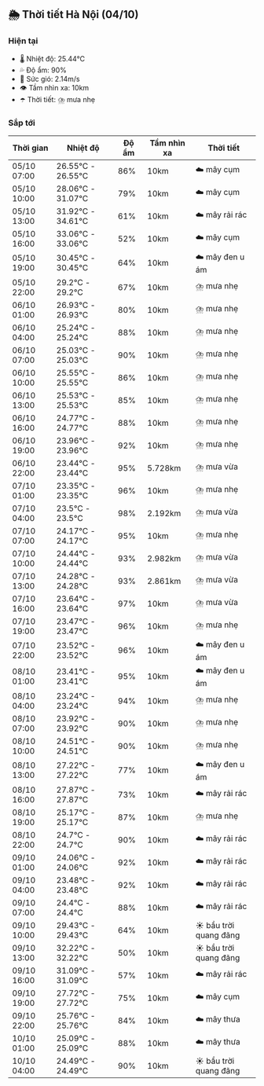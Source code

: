 ## 🌦️ Thời tiết Hà Nội (04/10)

### Hiện tại

- 🌡️ Nhiệt độ: 25.44℃
- 💦 Độ ẩm: 90%
- 💨 Sức gió: 2.14m/s
- 👁️ Tầm nhìn xa: 10km
- ☂️ Thời tiết: ⛈️ mưa nhẹ

### Sắp tới

| Thời gian | Nhiệt độ | Độ ẩm | Tầm nhìn xa | Thời tiết |
| --- | --- | --- | --- | --- |
| 05/10 07:00 | 26.55℃ - 26.55℃ | 86% | 10km | ☁️ mây cụm |
| 05/10 10:00 | 28.06℃ - 31.07℃ | 79% | 10km | ☁️ mây cụm |
| 05/10 13:00 | 31.92℃ - 34.61℃ | 61% | 10km | ☁️ mây rải rác |
| 05/10 16:00 | 33.06℃ - 33.06℃ | 52% | 10km | ☁️ mây cụm |
| 05/10 19:00 | 30.45℃ - 30.45℃ | 64% | 10km | ☁️ mây đen u ám |
| 05/10 22:00 | 29.2℃ - 29.2℃ | 67% | 10km | ⛈️ mưa nhẹ |
| 06/10 01:00 | 26.93℃ - 26.93℃ | 80% | 10km | ⛈️ mưa nhẹ |
| 06/10 04:00 | 25.24℃ - 25.24℃ | 88% | 10km | ⛈️ mưa nhẹ |
| 06/10 07:00 | 25.03℃ - 25.03℃ | 90% | 10km | ⛈️ mưa nhẹ |
| 06/10 10:00 | 25.55℃ - 25.55℃ | 86% | 10km | ⛈️ mưa nhẹ |
| 06/10 13:00 | 25.53℃ - 25.53℃ | 85% | 10km | ⛈️ mưa nhẹ |
| 06/10 16:00 | 24.77℃ - 24.77℃ | 88% | 10km | ⛈️ mưa nhẹ |
| 06/10 19:00 | 23.96℃ - 23.96℃ | 92% | 10km | ⛈️ mưa nhẹ |
| 06/10 22:00 | 23.44℃ - 23.44℃ | 95% | 5.728km | ⛈️ mưa vừa |
| 07/10 01:00 | 23.35℃ - 23.35℃ | 96% | 10km | ⛈️ mưa nhẹ |
| 07/10 04:00 | 23.5℃ - 23.5℃ | 98% | 2.192km | ⛈️ mưa vừa |
| 07/10 07:00 | 24.17℃ - 24.17℃ | 95% | 10km | ⛈️ mưa nhẹ |
| 07/10 10:00 | 24.44℃ - 24.44℃ | 93% | 2.982km | ⛈️ mưa vừa |
| 07/10 13:00 | 24.28℃ - 24.28℃ | 93% | 2.861km | ⛈️ mưa vừa |
| 07/10 16:00 | 23.64℃ - 23.64℃ | 97% | 10km | ⛈️ mưa vừa |
| 07/10 19:00 | 23.47℃ - 23.47℃ | 96% | 10km | ⛈️ mưa nhẹ |
| 07/10 22:00 | 23.52℃ - 23.52℃ | 96% | 10km | ☁️ mây đen u ám |
| 08/10 01:00 | 23.41℃ - 23.41℃ | 95% | 10km | ☁️ mây đen u ám |
| 08/10 04:00 | 23.24℃ - 23.24℃ | 94% | 10km | ⛈️ mưa nhẹ |
| 08/10 07:00 | 23.92℃ - 23.92℃ | 90% | 10km | ⛈️ mưa nhẹ |
| 08/10 10:00 | 24.51℃ - 24.51℃ | 90% | 10km | ⛈️ mưa nhẹ |
| 08/10 13:00 | 27.22℃ - 27.22℃ | 77% | 10km | ☁️ mây đen u ám |
| 08/10 16:00 | 27.87℃ - 27.87℃ | 73% | 10km | ☁️ mây rải rác |
| 08/10 19:00 | 25.17℃ - 25.17℃ | 87% | 10km | ⛈️ mưa nhẹ |
| 08/10 22:00 | 24.7℃ - 24.7℃ | 90% | 10km | ☁️ mây rải rác |
| 09/10 01:00 | 24.06℃ - 24.06℃ | 92% | 10km | ☁️ mây rải rác |
| 09/10 04:00 | 23.48℃ - 23.48℃ | 92% | 10km | ☁️ mây rải rác |
| 09/10 07:00 | 24.4℃ - 24.4℃ | 88% | 10km | ☁️ mây rải rác |
| 09/10 10:00 | 29.43℃ - 29.43℃ | 64% | 10km | ☀️ bầu trời quang đãng |
| 09/10 13:00 | 32.22℃ - 32.22℃ | 50% | 10km | ☀️ bầu trời quang đãng |
| 09/10 16:00 | 31.09℃ - 31.09℃ | 57% | 10km | ☁️ mây rải rác |
| 09/10 19:00 | 27.72℃ - 27.72℃ | 75% | 10km | ☁️ mây cụm |
| 09/10 22:00 | 25.76℃ - 25.76℃ | 84% | 10km | ☁️ mây thưa |
| 10/10 01:00 | 25.09℃ - 25.09℃ | 88% | 10km | ☁️ mây thưa |
| 10/10 04:00 | 24.49℃ - 24.49℃ | 90% | 10km | ☀️ bầu trời quang đãng |
